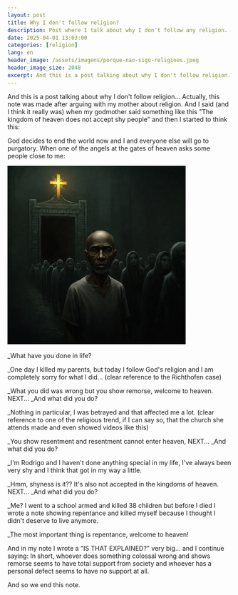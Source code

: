```yaml
---
layout: post
title: Why I don't follow religion?
description: Post where I talk about why I don't follow any religion.
date: 2025-04-01 13:03:00
categories: [religion]
lang: en
header_image: /assets/imagens/porque-nao-sigo-religioes.jpeg
header_image_size: 2048
excerpt: And this is a post talking about why I don't follow religion... Actually, this note was made afte
---
```


And this is a post talking about why I don't follow religion... Actually, this note was made after arguing with my mother about religion. And I said (and I think it really was) when my godmother said something like this "The kingdom of heaven does not accept shy people" and then I started to think this:

God decides to end the world now and I and everyone else will go to purgatory. When one of the angels at the gates of heaven asks some people close to me:

<img alt="Why i dont follow religions?" src="/assets/imagens/porque-nao-sigo-religioes.jpeg" width="400" height="400">

_What have you done in life?

_One day I killed my parents, but today I follow God's religion and I am completely sorry for what I did... (clear reference to the Richthofen case)

_What you did was wrong but you show remorse, welcome to heaven. NEXT...
_And what did you do?

_Nothing in particular, I was betrayed and that affected me a lot. (clear reference to one of the religious trend, if I can say so, that the church she attends made and even showed videos like this)

_You show resentment and resentment cannot enter heaven, NEXT...
_And what did you do?

_I'm Rodrigo and I haven't done anything special in my life, I've always been very shy and I think that got in my way a little.

_Hmm, shyness is it?? It's also not accepted in the kingdoms of heaven. NEXT...
_And what did you do?

_Me? I went to a school armed and killed 38 children but before I died I wrote a note showing repentance and killed myself because I thought I didn't deserve to live anymore.

_The most important thing is repentance, welcome to heaven!

And in my note I wrote a "IS THAT EXPLAINED?" very big... and I continue saying:
In short, whoever does something colossal wrong and shows remorse seems to have total support from society and whoever has a personal defect seems to have no support at all.

And so we end this note.